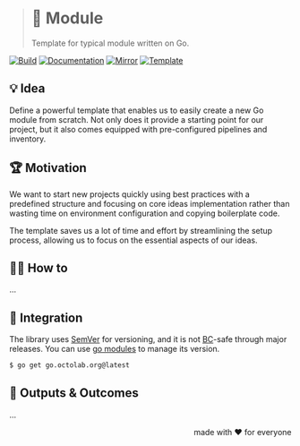 > # 🧩 Module
>
> Template for typical module written on Go.

[![Build][build.icon]][build.page]
[![Documentation][docs.icon]][docs.page]
[![Mirror][mirror.icon]][mirror.page]
[![Template][template.icon]][template.page]

## 💡 Idea

Define a powerful template that enables us to easily create a new Go module from scratch.
Not only does it provide a starting point for our project,
but it also comes equipped with pre-configured pipelines and inventory.

## 🏆 Motivation

We want to start new projects quickly using best practices
with a predefined structure and focusing on core ideas implementation
rather than wasting time on environment configuration and copying boilerplate code.

The template saves us a lot of time and effort by streamlining the setup process,
allowing us to focus on the essential aspects of our ideas.

## 🤼‍♂️ How to

...

## 🧩 Integration

The library uses [SemVer](https://semver.org) for versioning, and it is not
[BC](https://en.wikipedia.org/wiki/Backward_compatibility)-safe through major releases.
You can use [go modules](https://github.com/golang/go/wiki/Modules) to manage its version.

```bash
$ go get go.octolab.org@latest
```

## 🤲 Outputs & Outcomes

...

<p align="right">made with ❤️ for everyone</p>

[build.page]:       https://github.com/octomation/go-module/actions/workflows/ci.yml
[build.icon]:       https://github.com/octomation/go-module/actions/workflows/ci.yml/badge.svg
[docs.page]:        https://pkg.go.dev/go.octolab.org
[docs.icon]:        https://img.shields.io/badge/docs-pkg.go.dev-blue
[mirror.page]:      https://bitbucket.org/kamilsk/go-module
[mirror.icon]:      https://img.shields.io/badge/mirror-bitbucket-blue
[template.page]:    https://github.com/octomation/go-module
[template.icon]:    https://img.shields.io/badge/template-go--module-blue

[awesome.icon]:     https://awesome.re/mentioned-badge.svg
[coverage.page]:    https://codeclimate.com/github/octomation/go-module/test_coverage
[coverage.icon]:    https://api.codeclimate.com/v1/badges/53243ff824b5df9ed22b/test_coverage
[promo.page]:       https://github.com/octomation/go-module
[quality.page]:     https://goreportcard.com/report/go.octolab.org
[quality.icon]:     https://goreportcard.com/badge/go.octolab.org
